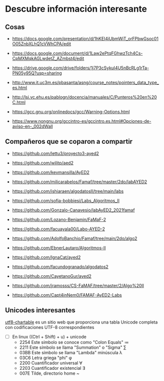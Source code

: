# Descubre información interesante

## Cosas

- https://docs.google.com/presentation/d/1hKEI4iUbmWiT_orFPbwGsoc01O05ZnbXLhQ1cVWhCPA/edit

- https://docs.google.com/document/d/1Law2ePtqFGhwzTch4Cs-CpMXMqkAGLwdetZ_AZmbst4/edit

- https://drive.google.com/drive/folders/1j7P3cSykuI4U5nBcRLg1rTa-PN05y95Q?usp=sharing

- http://www.it.uc3m.es/pbasanta/asng/course_notes/pointers_data_type_es.html

- http://lsi.vc.ehu.es/pablogn/docencia/manuales/C/Punteros%20en%20C.html

- https://gcc.gnu.org/onlinedocs/gcc/Warning-Options.html

- https://www.nongnu.org/gccintro-es/gccintro.es.html#Opciones-de-aviso-en-_002dWall

## Compañeros que se coparon a compartir

- https://github.com/lettu3/proyecto3-ayed2

- https://github.com/wilitp/aed2

- https://github.com/kevmansilla/AyED2

- https://github.com/milicarabelos/Famaf/tree/master/2do/labAYED2

- https://github.com/ishiaraen/algodatosII/tree/main/labs

- https://github.com/sofia-bobbiesi/Labs_Algoritmos_II

- https://github.com/Gonzalo-Canavesio/labAyED2_2021famaf

- https://github.com/Lozano-Benjamin/FaMaF-2

- https://github.com/facuayala00/Labo-AYED-2

- https://github.com/AdolfoBanchio/Famaf/tree/main/2do/algo2

- https://github.com/EbnerLautaro/Algoritmos-II

- https://github.com/IgnaCat/ayed2

- https://github.com/facundogranado/algodatos2

- https://github.com/CayetanoGur/ayed2

- https://github.com/jramosss/CS-FaMAF/tree/master/2/Algo%20II

- https://github.com/Capt4inNem0/FAMAF-AyED2-Labs

## Unicodes interesantes

 [utf8-chartable](https://www.utf8-chartable.de/unicode-utf8-table.pl) es un sitio web que proporciona una tabla Unicode completa con codificaciones UTF-8 correspondientes

- [ ] En linux ((Ctrl + Shift) + u) + unicode 
    - 2254 Este símbolo se conoce como "Colon Equals" ≔
    - 2211 Este símbolo se llama "Summation" o "Sigma" ∑
    - 03BB Este símbolo se llama "Lambda" minúscula λ
    - 03C6 Letra griega "phi" φ
    - 2200 Cuantificador universal ∀
    - 2203 Cuantificador existencial ∃
    - 007E Tilde, directorio home ~
